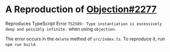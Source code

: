 # A Reproduction of [Objection#2277](https://github.com/Vincit/objection.js/issues/2277)

Reproduces TypeScript Error `TS2589: Type instantiation is excessively deep and possibly infinite.` when using `objection`.

The error occurs in the `delete` method of `src/index.ts`. To reproduce it, run `npm run build`.
